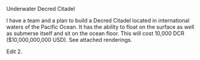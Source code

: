 Underwater Decred Citadel

I have a team and a plan to build a Decred Citadel located in international waters of the Pacific Ocean.  It has the ability to float on the surface as well as submerse itself and sit on the ocean floor.  This will cost 10,000 DCR ($10,000,000,000 USD).  See attached renderings.

Edit 2.